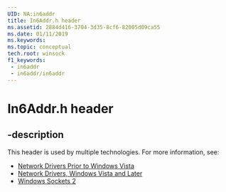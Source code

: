 ```yaml
---
UID: NA:in6addr
title: In6Addr.h header
ms.assetid: 2884d416-3704-3d35-8cf6-82005d09ca55
ms.date: 01/11/2019
ms.keywords: 
ms.topic: conceptual
tech.root: winsock
f1_keywords:
 - in6addr
 - in6addr/in6addr
---
```


# In6Addr.h header


## -description

This header is used by multiple technologies. For more information, see:

- [Network Drivers Prior to Windows Vista](../_netxp/index.md)
- [Network Drivers, Windows Vista and Later](../_netvista/index.md)
- [Windows Sockets 2](../_winsock/index.md)

